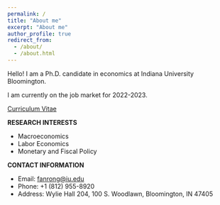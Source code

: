 ```yaml
---
permalink: /
title: "About me"
excerpt: "About me"
author_profile: true
redirect_from: 
  - /about/
  - /about.html
---
```

Hello! I am a Ph.D. candidate in economics at Indiana University Bloomington.

I am currently on the job market for 2022-2023.

[Curriculum Vitae](http://rfan1994.github.io/files/CV_Rong.pdf)

**RESEARCH INTERESTS**

* Macroeconomics
* Labor Economics
* Monetary and Fiscal Policy

**CONTACT INFORMATION**

* Email: fanrong@iu.edu
* Phone: +1 (812) 955-8920
* Address: Wylie Hall 204, 100 S. Woodlawn, Bloomington, IN 47405
